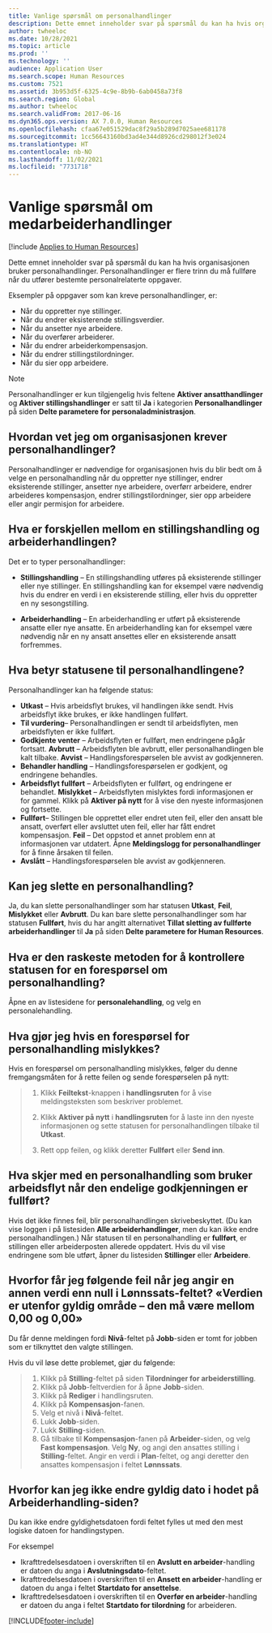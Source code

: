 ```yaml
---
title: Vanlige spørsmål om personalhandlinger
description: Dette emnet inneholder svar på spørsmål du kan ha hvis organisasjonen bruker personalhandlinger.
author: twheeloc
ms.date: 10/28/2021
ms.topic: article
ms.prod: ''
ms.technology: ''
audience: Application User
ms.search.scope: Human Resources
ms.custom: 7521
ms.assetid: 3b953d5f-6325-4c9e-8b9b-6ab0458a73f8
ms.search.region: Global
ms.author: twheeloc
ms.search.validFrom: 2017-06-16
ms.dyn365.ops.version: AX 7.0.0, Human Resources
ms.openlocfilehash: cfaa67e051529dac8f29a5b289d7025aee681178
ms.sourcegitcommit: 1cc56643160bd3ad4e344d8926cd298012f3e024
ms.translationtype: HT
ms.contentlocale: nb-NO
ms.lasthandoff: 11/02/2021
ms.locfileid: "7731718"
---
```

# <a name="personnel-actions-faq"></a>Vanlige spørsmål om medarbeiderhandlinger

[!include [Applies to Human Resources](../includes/applies-to-hr.md)]

Dette emnet inneholder svar på spørsmål du kan ha hvis organisasjonen bruker personalhandlinger. Personalhandlinger er flere trinn du må fullføre når du utfører bestemte personalrelaterte oppgaver. 

Eksempler på oppgaver som kan kreve personalhandlinger, er:
 - Når du oppretter nye stillinger. 
 - Når du endrer eksisterende stillingsverdier. 
 - Når du ansetter nye arbeidere. 
 - Når du overfører arbeiderer. 
 - Når du endrer arbeiderkompensasjon. 
 - Når du endrer stillingstilordninger. 
 - Når du sier opp arbeidere.

> [!NOTE]
> Personalhandlinger er kun tilgjengelig hvis feltene **Aktiver ansatthandlinger** og **Aktiver stillingshandlinger** er satt til **Ja** i kategorien **Personalhandlinger** på siden **Delte parametere for personaladministrasjon**. 

## <a name="how-can-i-tell-if-my-organization-requires-personnel-actions"></a>Hvordan vet jeg om organisasjonen krever personalhandlinger?
Personalhandlinger er nødvendige for organisasjonen hvis du blir bedt om å velge en personalhandling når du oppretter nye stillinger, endrer eksisterende stillinger, ansetter nye arbeidere, overførr arbeidere, endrer arbeideres kompensasjon, endrer stillingstilordninger, sier opp arbeidere eller angir permisjon for arbeidere. 

## <a name="what-is-the-difference-between-a-position-action-and-a-worker-action"></a>Hva er forskjellen mellom en stillingshandling og arbeiderhandlingen?
Det er to typer personalhandlinger:

- **Stillingshandling** – En stillingshandling utføres på eksisterende stillinger eller nye stillinger. En stillingshandling kan for eksempel være nødvendig hvis du endrer en verdi i en eksisterende stilling, eller hvis du oppretter en ny sesongstilling. 

- **Arbeiderhandling** – En arbeiderhandling er utført på eksisterende ansatte eller nye ansatte. En arbeiderhandling kan for eksempel være nødvendig når en ny ansatt ansettes eller en eksisterende ansatt forfremmes. 

## <a name="what-do-the-statuses-of-the-personnel-actions-mean"></a>Hva betyr statusene til personalhandlingene?
Personalhandlinger kan ha følgende status:

- **Utkast** – Hvis arbeidsflyt brukes, vil handlingen ikke sendt. Hvis arbeidsflyt ikke brukes, er ikke handlingen fullført.
- **Til vurdering**– Personalhandlingen er sendt til arbeidsflyten, men arbeidsflyten er ikke fullført.
- **Godkjente venter** – Arbeidsflyten er fullført, men endringene pågår fortsatt. **Avbrutt** – Arbeidsflyten ble avbrutt, eller personalhandlingen ble kalt tilbake. **Avvist** – Handlingsforespørselen ble avvist av godkjenneren.
- **Behandler handling** – Handlingsforespørselen er godkjent, og endringene behandles.
- **Arbeidsflyt fullført**  – Arbeidsflyten er fullført, og endringene er behandlet. **Mislykket** – Arbeidsflyten mislyktes fordi informasjonen er for gammel. Klikk på **Aktiver på nytt** for å vise den nyeste informasjonen og fortsette.
- **Fullført**– Stillingen ble opprettet eller endret uten feil, eller den ansatt ble ansatt, overført eller avsluttet uten feil, eller har fått endret kompensasjon. **Feil** – Det oppstod et annet problem enn at informasjonen var utdatert. Åpne **Meldingslogg for personalhandlinger** for å finne årsaken til feilen.
- **Avslått** – Handlingsforespørselen ble avvist av godkjenneren.

## <a name="can-i-delete-a-personnel-action"></a>Kan jeg slette en personalhandling?
Ja, du kan slette personalhandlinger som har statusen **Utkast**, **Feil**, **Mislykket** eller **Avbrutt**. Du kan bare slette personalhandlinger som har statusen **Fullført**, hvis du har angitt alternativet **Tillat sletting av fullførte arbeiderhandlinger** til **Ja** på siden **Delte parametere for Human Resources**.

## <a name="what-is-the-fastest-way-to-check-the-status-of-a-personnel-action-request"></a>Hva er den raskeste metoden for å kontrollere statusen for en forespørsel om personalhandling?
Åpne en av listesidene for **personalehandling**, og velg en personalehandling.

## <a name="what-should-i-do-if-a-personnel-action-request-fails"></a>Hva gjør jeg hvis en forespørsel for personalhandling mislykkes?
Hvis en forespørsel om personalhandling mislykkes, følger du denne fremgangsmåten for å rette feilen og sende forespørselen på nytt:

> 1. Klikk **Feiltekst**-knappen i **handlingsruten** for å vise meldingsteksten som beskriver problemet.
> 
> 2. Klikk **Aktiver på nytt** i **handlingsruten** for å laste inn den nyeste informasjonen og sette statusen for personalhandlingen tilbake til **Utkast**.
> 
> 3. Rett opp feilen, og klikk deretter **Fullført** eller **Send inn**.

## <a name="what-happens-to-a-personnel-action-that-uses-workflow-when-the-final-approval-is-completed"></a>Hva skjer med en personalhandling som bruker arbeidsflyt når den endelige godkjenningen er fullført?
Hvis det ikke finnes feil, blir personalhandlingen skrivebeskyttet. (Du kan vise loggen i på listesiden **Alle arbeiderhandlinger**, men du kan ikke endre personalhandlingen.) Når statusen til en personalhandling er **fullført**, er stillingen eller arbeiderposten allerede oppdatert. Hvis du vil vise endringene som ble utført, åpner du listesiden **Stillinger** eller **Arbeidere**.

## <a name="why-do-i-receive-the-following-error-when-i-enter-a-non-zero-value-in-the-pay-rate-field-the-value-is-out-of-its-valid-range--it-much-be-between-000-and-000"></a>Hvorfor får jeg følgende feil når jeg angir en annen verdi enn null i Lønnssats-feltet? «Verdien er utenfor gyldig område – den må være mellom 0,00 og 0,00»
Du får denne meldingen fordi **Nivå**-feltet på **Jobb**-siden er tomt for jobben som er tilknyttet den valgte stillingen.

Hvis du vil løse dette problemet, gjør du følgende:

> 1. Klikk på **Stilling**-feltet på siden **Tilordninger for arbeiderstilling**.  
> 2. Klikk på **Jobb**-feltverdien for å åpne **Jobb**-siden.
> 3. Klikk på **Rediger** i handlingsruten.
> 4. Klikk på **Kompensasjon**-fanen.
> 5. Velg et nivå i **Nivå**-feltet.
> 6. Lukk **Jobb**-siden.
> 7. Lukk **Stilling**-siden.
> 8. Gå tilbake til **Kompensasjon**-fanen på **Arbeider**-siden, og velg **Fast kompensasjon**.  Velg **Ny**, og angi den ansattes stilling i **Stilling**-feltet.  Angir en verdi i **Plan**-feltet, og angi deretter den ansattes kompensasjon i feltet **Lønnssats**.

## <a name="why-cant-i-change-the-effective-date-on-the-header-of-the-worker-action-page"></a>Hvorfor kan jeg ikke endre gyldig dato i hodet på Arbeiderhandling-siden?
Du kan ikke endre gyldighetsdatoen fordi feltet fylles ut med den mest logiske datoen for handlingstypen.

For eksempel

- Ikrafttredelsesdatoen i overskriften til en **Avslutt en arbeider**-handling er datoen du anga i  **Avslutningsdato**-feltet.
- Ikrafttredelsesdatoen i overskriften til en **Ansett en arbeider**-handling er datoen du anga i feltet  **Startdato for ansettelse**.
- Ikrafttredelsesdatoen i overskriften til en **Overfør en arbeider**-handling er datoen du anga i feltet  **Startdato for tilordning** for arbeideren.



[!INCLUDE[footer-include](../includes/footer-banner.md)]
